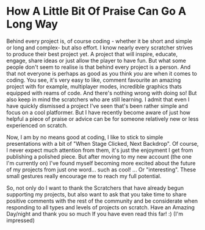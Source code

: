 # How A Little Bit Of Praise Can Go A Long Way
Behind every project is, of course coding - whether it be short and simple or long and complex- but also effort. I know nearly every scratcher strives to produce their best project yet. A project that will inspire, educate, engage, share ideas or just allow the player to have fun. But what some people don't seem to realise is that behind every project is a person. And that not everyone is perhaps as good as you think *you* are when it comes to coding. You see, it's very easy to like, comment favourite an amazing project with for example, multiplayer modes, incredible graphics thats equipped with reams of code. And there's nothing wrong with doing so! But also keep in mind the scratchers who are still learning. I admit that even I have quickly dismissed a project I've seen that's been rather simple and focus on a cool platformer. But I have recently become aware of just how helpful a piece of praise or advice can be for someone relatively new or less experienced on scratch.


Now, I am by no means good at coding, I like to stick to simple presentations with a bit of "When Stage Clicked, Next Backdrop". Of course, I never expect much attention from them, it's just the enjoyment I get from publishing a polished piece. But after moving to my new account (the one I'm currently on) I've found myself becoming more excited about the future of my projects from just one word... such as cool! ... Or "interesting". These small gestures really encourage me to reach my full potential.

So, not only do I want to thank the Scratchers that have already begun supporting my projects, but also want to ask that you take time to share positive comments with the rest of the community and be considerate when responding to all types and levels of projects on scratch. Have an Amazing Day/night and thank you so much If you have even read this far! :) (I'm impressed)